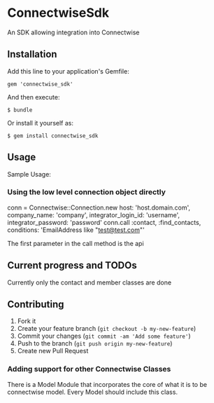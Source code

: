 # ConnectwiseSdk

An SDK allowing integration into Connectwise

## Installation

Add this line to your application's Gemfile:

    gem 'connectwise_sdk'

And then execute:

    $ bundle

Or install it yourself as:

    $ gem install connectwise_sdk

## Usage

Sample Usage:

### Using the low level connection object directly

   conn = Connectwise::Connection.new host: 'host.domain.com', company\_name: 'company', integrator\_login\_id: 'username', integrator\_password: 'password'
   conn.call :contact, :find\_contacts, conditions: 'EmailAddress like "test@test.com"'

The first parameter in the call method is the api

## Current progress and TODOs

Currently only the contact and member classes are done

## Contributing

1. Fork it
2. Create your feature branch (`git checkout -b my-new-feature`)
3. Commit your changes (`git commit -am 'Add some feature'`)
4. Push to the branch (`git push origin my-new-feature`)
5. Create new Pull Request

### Adding support for other Connectwise Classes

There is a Model Module that incorporates the core of what it is to be
connectwise model. Every Model should include this class.
